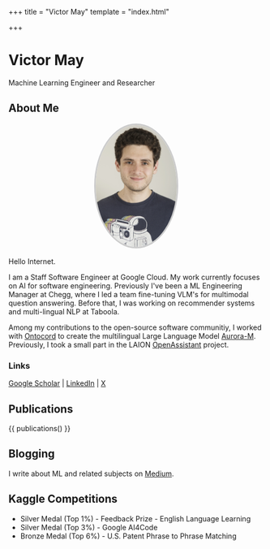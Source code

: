 +++
title = "Victor May"
template = "index.html"

+++

# Victor May
<span class="site-subtitle">Machine Learning Engineer and Researcher</span>


## About Me
<p align="center">
<img src="media/avatar.jpg" width="160" style="border-radius: 50%; border: 3px solid #ccc;">
</p>

Hello Internet.

I am a Staff Software Engineer at Google Cloud. My work currently focuses on AI for software engineering. Previously I've been a ML Engineering Manager at Chegg, where I led a team fine-tuning VLM's for multimodal question answering. Before that,  I was working on recommender systems and multi-lingual NLP at Taboola.

Among my contributions to the open-source software communitiy, I worked with <a href="https://www.ontocord.ai/">Ontocord</a> to create the multilingual Large Language Model <a href="https://huggingface.co/blog/mayank-mishra/aurora">Aurora-M</a>.
Previously, I took a small part in the LAION <a href="https://open-assistant.io/team">OpenAssistant</a> project.

### Links
 [Google Scholar](https://scholar.google.com/citations?user=6yT0YfgAAAAJ&hl=en) | [LinkedIn](https://www.linkedin.com/in/victor-m-88340822) | [X](https://x.com/MrColeslaw972)

## Publications
{{ publications() }}

<h2>Blogging</h2>
I write about ML and related subjects on
<a href="https://medium.com/@mayvic">Medium</a>.


<h2>Kaggle Competitions</h2>
<ul>
<li>Silver Medal (Top 1%) - Feedback Prize - English Language Learning</li>
<li>Silver Medal (Top 3%) - Google AI4Code</li>
<li>Bronze Medal (Top 6%) - U.S. Patent Phrase to Phrase Matching</li>
</ul>